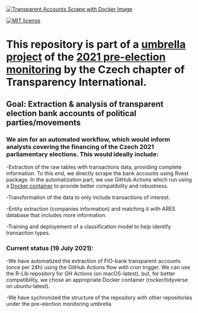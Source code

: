 [![Transparent Accounts Scrape with Docker Image](https://github.com/opop999/transparent_election_accounts/actions/workflows/docker.yml/badge.svg)](https://github.com/opop999/transparent_election_accounts/actions/workflows/docker.yml)

[![MIT license](https://img.shields.io/badge/License-MIT-blue.svg)](https://lbesson.mit-license.org/)

# This repository is part of a [umbrella project](https://github.com/opop999?tab=projects) of the [2021 pre-election monitoring](https://www.transparentnivolby.cz/snemovna2021/) by the Czech chapter of Transparency International.

## Goal: Extraction & analysis of transparent election bank accounts of political parties/movements 

### We aim for an automated workflow, which would inform analysts covering the financing of the Czech 2021 parliamentary elections. This would ideally include:
-Extraction of the raw tables with transactions data, providing complete information. To this end, we directly scrape the bank accounts using Rvest package. In the automatization part, we use GitHub Actions which run using a [Docker container](https://hub.docker.com/u/rocker) to provide better compatibility and robustness.

-Transformation of the data to only include transactions of interest.

-Entity extraction (companies information) and matching it with ARES database that includes more information.

-Training and deployement of a classification model to help identify transaction types. 

### Current status (19 July 2021):
-We have automatized the extraction of FIO-bank transparent accounts (once per 24h) using the GitHub Actions flow with cron trigger. We can use the R-Lib repository for GH Actions (on macOS-latest), but, for better compatibility, we chose an appropriate Docker container (rocker/tidyverse on ubuntu-latest).

-We have sychronized the structure of the repository with other repositories under the pre-election monitoring umbrella
